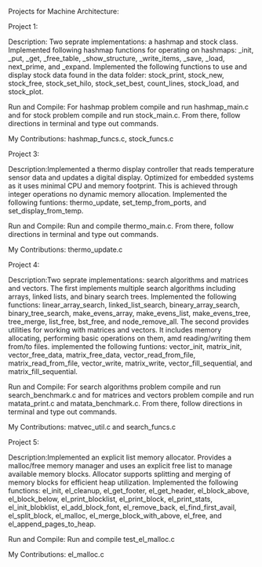 Projects for Machine Architecture:

Project 1: 

  Description: Two seprate implementations: a hashmap and stock class. Implemented following hashmap functions for operating on hashmaps: _init,
  _put, _get, _free_table, _show_structure, _write_items, _save, _load, next_prime, and _expand. Implemented the following functions to use and 
  display stock data found in the data folder: stock_print, stock_new, stock_free, stock_set_hilo, stock_set_best, count_lines, stock_load, and
  stock_plot.

  Run and Compile: For hashmap problem compile and run hashmap_main.c and for stock problem compile and run stock_main.c. From there, follow 
  directions in terminal and type out commands. 

  My Contributions: hashmap_funcs.c, stock_funcs.c

Project 3:

  Description:Implemented a thermo display controller that reads temperature sensor data and updates a digital display. Optimized for embedded
  systems as it uses minimal CPU and memory footprint. This is achieved through integer operations no dynamic memory allocation. Implemented the
  following funtions: thermo_update, set_temp_from_ports, and set_display_from_temp.

  Run and Compile: Run and compile thermo_main.c. From there, follow directions in terminal and type out commands.

  My Contributions: thermo_update.c

Project 4:

  Description:Two seprate implementations: search algorithms and matrices and vectors. The first implements multiple search algorithms including
  arrays, linked lists, and binary search trees. Implemented the following functions: linear_array_search, linked_list_search, bineary_array_search, 
  binary_tree_search, make_evens_array, make_evens_list, make_evens_tree, tree_merge, list_free, bst_free, and node_remove_all. The second provides 
  utilities for working with matrices and vectors. It includes memory allocating, performing basic operations on them, amd reading/writing them from/to
  files. implemented the following funtions: vector_init, matrix_init, vector_free_data, matrix_free_data, vector_read_from_file, matrix_read_from_file,
  vector_write, matrix_write, vector_fill_sequential, and matrix_fill_sequential.

  Run and Compile: For search algorithms problem compile and run search_benchmark.c and for matrices and vectors problem compile and run matata_print.c and matata_benchmark.c. 
  From there, follow directions in terminal and type out commands.

  My Contributions: matvec_util.c and search_funcs.c

Project 5:

  Description:Implemented an explicit list memory allocator. Provides a malloc/free memory manager and uses an explicit free list to manage available 
  memory blocks. Allocator supports splitting and merging of memory blocks for efficient heap utilization. Implemented the following functions: el_init,
  el_cleanup, el_get_footer, el_get_header, el_block_above, el_block_below, el_print_blocklist, el_print_block, el_print_stats, el_init_blobklist, 
  el_add_block_font, el_remove_back, el_find_first_avail, el_split_block, el_malloc, el_merge_block_with_above, el_free, and el_append_pages_to_heap.

  Run and Compile: Run and compile test_el_malloc.c

  My Contributions: el_malloc.c
